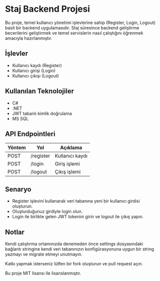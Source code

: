 # Staj Backend Projesi

Bu proje, temel kullanıcı yönetimi işlevlerine sahip (Register, Login, Logout) basit bir backend uygulamasıdır. Staj süresince backend geliştirme becerilerini geliştirmek ve temel servislerin nasıl çalıştığını öğrenmek amacıyla hazırlanmıştır.

## İşlevler

- Kullanıcı kaydı (Register)
- Kullanıcı girişi (Login)
- Kullanıcı çıkışı (Logout)

## Kullanılan Teknolojiler

- C#
- .NET
- JWT tabanlı kimlik doğrulama
- MS SQL

## API Endpointleri

| Yöntem | Yol         | Açıklama               |
|--------|-------------|------------------------|
| POST   | /register   | Kullanıcı kaydı        |
| POST   | /login      | Giriş işlemi           |
| POST   | /logout     | Çıkış işlemi           |

## Senaryo

- Register işlevini kullanarak veri tabanına yeni bir kullanıcı girdisi oluşturun.
- Oluşturduğunuz girdiyle login olun.
- Login ile birlikte gelen JWT tokenini girin ve logout ile çıkış yapın.

## Notlar

Kendi çalıştırma ortamınızda denemeden önce settings dosyasındaki bağlantı stringine kendi veri tabanınızın konfigürasyonuna uygun bir string yazmayı ve migrate etmeyi unutmayın.


Katkı yapmak isterseniz lütfen bir fork oluşturun ve pull request açın.

Bu proje MIT lisansı ile lisanslanmıştır.
